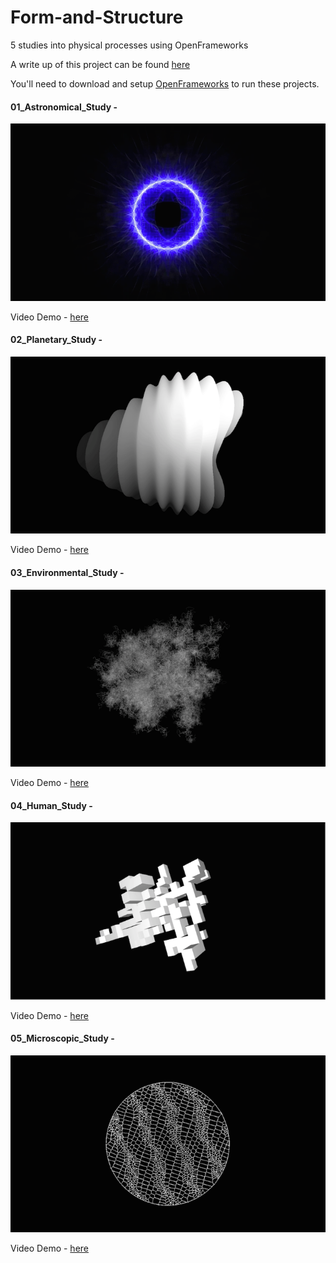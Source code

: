 # Form-and-Structure

5 studies into physical processes using OpenFrameworks

A write up of this project can be found [here](http://doc.gold.ac.uk/compartsblog/index.php/work/form-and-structure/)

You'll need to download and setup [OpenFrameworks](http://openframeworks.cc/download/) to run these projects.

#### 01_Astronomical_Study -

![Astronomical Image](/06_Sample_Images/0.png)

Video Demo - [here](https://www.youtube.com/watch?v=MeMJJnFzkP4)

#### 02_Planetary_Study -

![Planetary Image](/06_Sample_Images/1.png)

Video Demo - [here](https://www.youtube.com/watch?v=DlADEU0pMV0)

#### 03_Environmental_Study -

![Environmental Image](/06_Sample_Images/2.png)

Video Demo - [here](https://www.youtube.com/watch?v=oGWQFAbbyvY)

#### 04_Human_Study -

![Human Image](/06_Sample_Images/3.png)

Video Demo - [here](https://www.youtube.com/watch?v=ORhZYU8PE2E)

#### 05_Microscopic_Study -

![Microscopic Image](/06_Sample_Images/4.png)

Video Demo - [here](https://www.youtube.com/watch?v=eUWbSiGNK18)
